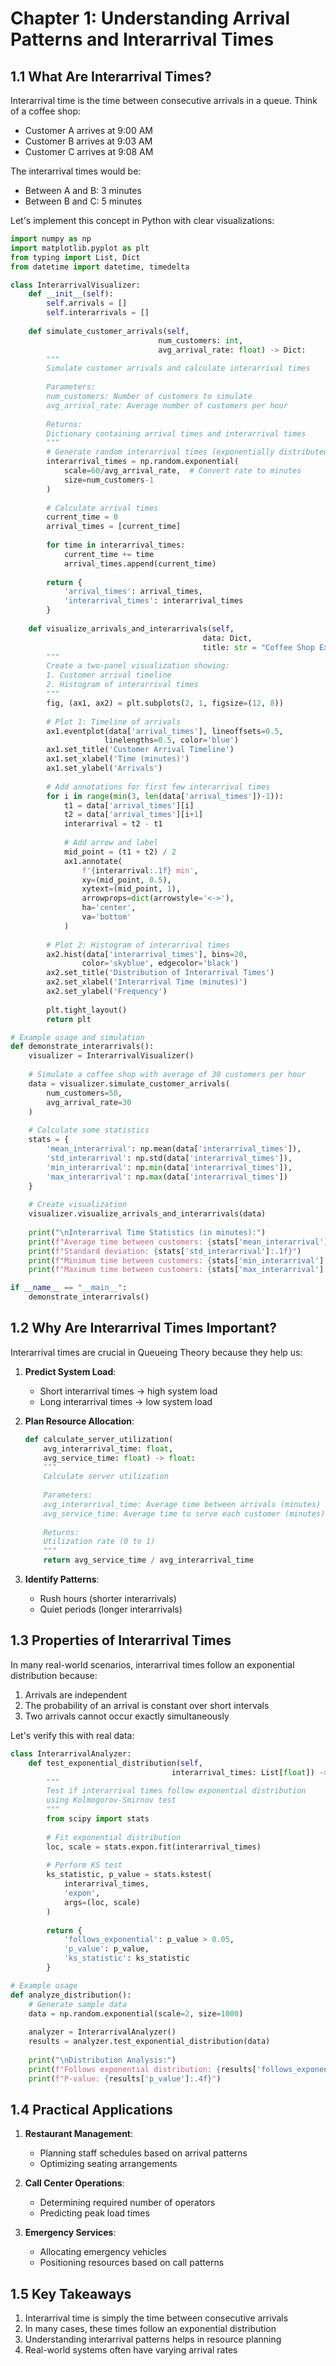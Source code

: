 # Chapter 1: Understanding Arrival Patterns and Interarrival Times

## 1.1 What Are Interarrival Times?

Interarrival time is the time between consecutive arrivals in a queue. Think of a coffee shop:
- Customer A arrives at 9:00 AM
- Customer B arrives at 9:03 AM
- Customer C arrives at 9:08 AM

The interarrival times would be:
- Between A and B: 3 minutes
- Between B and C: 5 minutes

Let's implement this concept in Python with clear visualizations:

```python
import numpy as np
import matplotlib.pyplot as plt
from typing import List, Dict
from datetime import datetime, timedelta

class InterarrivalVisualizer:
    def __init__(self):
        self.arrivals = []
        self.interarrivals = []
        
    def simulate_customer_arrivals(self, 
                                 num_customers: int, 
                                 avg_arrival_rate: float) -> Dict:
        """
        Simulate customer arrivals and calculate interarrival times
        
        Parameters:
        num_customers: Number of customers to simulate
        avg_arrival_rate: Average number of customers per hour
        
        Returns:
        Dictionary containing arrival times and interarrival times
        """
        # Generate random interarrival times (exponentially distributed)
        interarrival_times = np.random.exponential(
            scale=60/avg_arrival_rate,  # Convert rate to minutes
            size=num_customers-1
        )
        
        # Calculate arrival times
        current_time = 0
        arrival_times = [current_time]
        
        for time in interarrival_times:
            current_time += time
            arrival_times.append(current_time)
            
        return {
            'arrival_times': arrival_times,
            'interarrival_times': interarrival_times
        }
    
    def visualize_arrivals_and_interarrivals(self, 
                                           data: Dict, 
                                           title: str = "Coffee Shop Example"):
        """
        Create a two-panel visualization showing:
        1. Customer arrival timeline
        2. Histogram of interarrival times
        """
        fig, (ax1, ax2) = plt.subplots(2, 1, figsize=(12, 8))
        
        # Plot 1: Timeline of arrivals
        ax1.eventplot(data['arrival_times'], lineoffsets=0.5, 
                     linelengths=0.5, color='blue')
        ax1.set_title('Customer Arrival Timeline')
        ax1.set_xlabel('Time (minutes)')
        ax1.set_ylabel('Arrivals')
        
        # Add annotations for first few interarrival times
        for i in range(min(3, len(data['arrival_times'])-1)):
            t1 = data['arrival_times'][i]
            t2 = data['arrival_times'][i+1]
            interarrival = t2 - t1
            
            # Add arrow and label
            mid_point = (t1 + t2) / 2
            ax1.annotate(
                f'{interarrival:.1f} min',
                xy=(mid_point, 0.5),
                xytext=(mid_point, 1),
                arrowprops=dict(arrowstyle='<->'),
                ha='center',
                va='bottom'
            )
        
        # Plot 2: Histogram of interarrival times
        ax2.hist(data['interarrival_times'], bins=20, 
                color='skyblue', edgecolor='black')
        ax2.set_title('Distribution of Interarrival Times')
        ax2.set_xlabel('Interarrival Time (minutes)')
        ax2.set_ylabel('Frequency')
        
        plt.tight_layout()
        return plt

# Example usage and simulation
def demonstrate_interarrivals():
    visualizer = InterarrivalVisualizer()
    
    # Simulate a coffee shop with average of 30 customers per hour
    data = visualizer.simulate_customer_arrivals(
        num_customers=50,
        avg_arrival_rate=30
    )
    
    # Calculate some statistics
    stats = {
        'mean_interarrival': np.mean(data['interarrival_times']),
        'std_interarrival': np.std(data['interarrival_times']),
        'min_interarrival': np.min(data['interarrival_times']),
        'max_interarrival': np.max(data['interarrival_times'])
    }
    
    # Create visualization
    visualizer.visualize_arrivals_and_interarrivals(data)
    
    print("\nInterarrival Time Statistics (in minutes):")
    print(f"Average time between customers: {stats['mean_interarrival']:.1f}")
    print(f"Standard deviation: {stats['std_interarrival']:.1f}")
    print(f"Minimum time between customers: {stats['min_interarrival']:.1f}")
    print(f"Maximum time between customers: {stats['max_interarrival']:.1f}")

if __name__ == "__main__":
    demonstrate_interarrivals()
```

## 1.2 Why Are Interarrival Times Important?

Interarrival times are crucial in Queueing Theory because they help us:

1. **Predict System Load**: 
   - Short interarrival times → high system load
   - Long interarrival times → low system load

2. **Plan Resource Allocation**:
   ```python
   def calculate_server_utilization(
       avg_interarrival_time: float,
       avg_service_time: float) -> float:
       """
       Calculate server utilization
       
       Parameters:
       avg_interarrival_time: Average time between arrivals (minutes)
       avg_service_time: Average time to serve each customer (minutes)
       
       Returns:
       Utilization rate (0 to 1)
       """
       return avg_service_time / avg_interarrival_time
   ```

3. **Identify Patterns**:
   - Rush hours (shorter interarrivals)
   - Quiet periods (longer interarrivals)

## 1.3 Properties of Interarrival Times

In many real-world scenarios, interarrival times follow an exponential distribution because:
1. Arrivals are independent
2. The probability of an arrival is constant over short intervals
3. Two arrivals cannot occur exactly simultaneously

Let's verify this with real data:

```python
class InterarrivalAnalyzer:
    def test_exponential_distribution(self, 
                                    interarrival_times: List[float]) -> bool:
        """
        Test if interarrival times follow exponential distribution
        using Kolmogorov-Smirnov test
        """
        from scipy import stats
        
        # Fit exponential distribution
        loc, scale = stats.expon.fit(interarrival_times)
        
        # Perform KS test
        ks_statistic, p_value = stats.kstest(
            interarrival_times,
            'expon',
            args=(loc, scale)
        )
        
        return {
            'follows_exponential': p_value > 0.05,
            'p_value': p_value,
            'ks_statistic': ks_statistic
        }

# Example usage
def analyze_distribution():
    # Generate sample data
    data = np.random.exponential(scale=2, size=1000)
    
    analyzer = InterarrivalAnalyzer()
    results = analyzer.test_exponential_distribution(data)
    
    print("\nDistribution Analysis:")
    print(f"Follows exponential distribution: {results['follows_exponential']}")
    print(f"P-value: {results['p_value']:.4f}")
```

## 1.4 Practical Applications

1. **Restaurant Management**:
   - Planning staff schedules based on arrival patterns
   - Optimizing seating arrangements

2. **Call Center Operations**:
   - Determining required number of operators
   - Predicting peak load times

3. **Emergency Services**:
   - Allocating emergency vehicles
   - Positioning resources based on call patterns

## 1.5 Key Takeaways

1. Interarrival time is simply the time between consecutive arrivals
2. In many cases, these times follow an exponential distribution
3. Understanding interarrival patterns helps in resource planning
4. Real-world systems often have varying arrival rates
